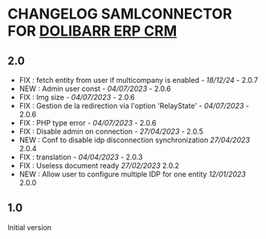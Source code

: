 # CHANGELOG SAMLCONNECTOR FOR [DOLIBARR ERP CRM](https://www.dolibarr.org)

## 2.0
- FIX : fetch entity from user if multicompany is enabled - *18/12/24* - 2.0.7
- NEW : Admin user const - *04/07/2023* - 2.0.6
- FIX : Img size - *04/07/2023* - 2.0.6
- FIX : Gestion de la redirection via l'option 'RelayState' - *04/07/2023* - 2.0.6
- FIX : PHP type error - *04/07/2023* - 2.0.6
- FIX : Disable admin on connection - *27/04/2023* - 2.0.5
- NEW : Conf to disable idp disconnection synchronization *27/04/2023* 2.0.4
- FIX : translation - *04/04/2023* - 2.0.3
- FIX : Useless document ready *27/02/2023* 2.0.2
- NEW : Allow user to configure multiple IDP for one entity *12/01/2023* 2.0.0

## 1.0

Initial version
